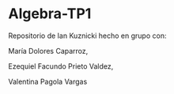 # Algebra-TP1
 
Repositorio de Ian Kuznicki hecho en grupo con:

María Dolores Caparroz,

Ezequiel Facundo Prieto Valdez,

Valentina Pagola Vargas
